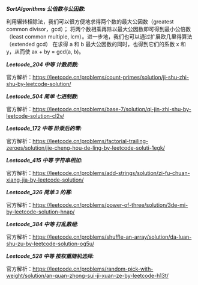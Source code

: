 **_SortAlgorithms 公倍数与公因数:_**

利用辗转相除法，我们可以很方便地求得两个数的最大公因数（greatest common divisor，gcd）； 
将两个数相乘再除以最大公因数即可得到最小公倍数（least common multiple, lcm）。进一步地，我们也可以通过扩展欧几里得算法（extended gcd）
在求得 a 和 b 最大公因数的同时，也得到它们的系数 x 和 y，从而使 ax + by = gcd(a, b)。

**_Leetcode_204 中等 计数质数:_**

官方解析：https://leetcode.cn/problems/count-primes/solution/ji-shu-zhi-shu-by-leetcode-solution/

**_Leetcode_504 简单 七进制数:_**

官方解析：https://leetcode.cn/problems/base-7/solution/qi-jin-zhi-shu-by-leetcode-solution-cl2v/

**_Leetcode_172 中等 阶乘后的零:_**

官方解析：https://leetcode.cn/problems/factorial-trailing-zeroes/solution/jie-cheng-hou-de-ling-by-leetcode-soluti-1egk/

**_Leetcode_415 中等 字符串相加:_**

官方解析：https://leetcode.cn/problems/add-strings/solution/zi-fu-chuan-xiang-jia-by-leetcode-solution/

**_Leetcode_326 简单 3 的幂:_**

官方解析：https://leetcode.cn/problems/power-of-three/solution/3de-mi-by-leetcode-solution-hnap/

**_Leetcode_384 中等 打乱数组:_**

官方解析：https://leetcode.cn/problems/shuffle-an-array/solution/da-luan-shu-zu-by-leetcode-solution-og5u/

**_Leetcode_528 中等 按权重随机选择:_**

官方解析：https://leetcode.cn/problems/random-pick-with-weight/solution/an-quan-zhong-sui-ji-xuan-ze-by-leetcode-h13t/